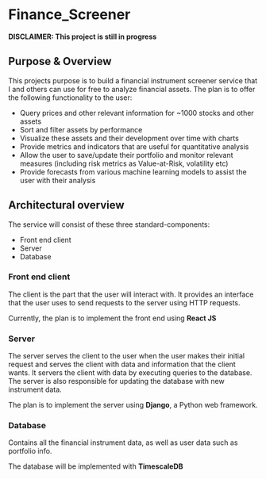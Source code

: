 # Finance_Screener

**DISCLAIMER: This project is still in progress**


## Purpose & Overview

This projects purpose is to build a financial instrument screener service that I and others can use for free to analyze financial assets. The plan is to offer the following functionality to the user:

- Query prices and other relevant information for ~1000 stocks and other assets
- Sort and filter assets by performance
- Visualize these assets and their development over time with charts
- Provide metrics and indicators that are useful for quantitative analysis
- Allow the user to save/update their portfolio and monitor relevant measures (including risk metrics as Value-at-Risk, volatility etc)
- Provide forecasts from various machine learning models to assist the user with their analysis

## Architectural overview

The service will consist of these three standard-components:
- Front end client
- Server
- Database

### Front end client

The client is the part that the user will interact with. It provides an interface that the user uses to send requests to the server using HTTP requests.

Currently, the plan is to implement the front end using **React JS**

### Server

The server serves the client to the user when the user makes their initial request and serves the client with data and information that the client wants. It servers the client with data by executing queries to the database. The server is also responsible for updating the database with new instrument data.

The plan is to implement the server using **Django**, a Python web framework.

### Database

Contains all the financial instrument data, as well as user data such as portfolio info. 

The database will be implemented with **TimescaleDB**